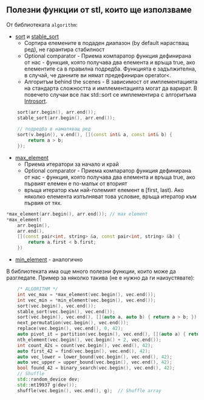 ## Полезни функции от stl, които ще използваме

От библиотеката `algorithm`:

- [sort](https://en.cppreference.com/w/cpp/algorithm/sort) и [stable_sort](https://en.cppreference.com/w/cpp/algorithm/stable_sort.html)
  - Сортира елемените в подаден диапазон (by default нарастващ ред), не гарантира стабилност
  - Optional comparator - Приема компаратор функция дефинирана от нас - функция, която получава два елемента и връща true, ако елементите са в правилна подредба.
    Функцията е задължителна, в случай, че данните ви нямат предефиниран operator<.
  - Алгоритъм behind the scenes - В зависимост от имплементацията на стандарта сложността и имплементацията могат да варират. В повечето случаи все пак std::sort се имплементира с алгоритъма [Introsort](https://en.wikipedia.org/wiki/Introsort).

```c++
    sort(arr.begin(), arr.end());
    stable_sort(arr.begin(), arr.end());
    
    // подредба в намаляващ ред
    sort(v.begin(), v.end(), [](const int& a, const int& b) {
		return a > b;
	});
```

- [max_element](https://en.cppreference.com/w/cpp/algorithm/max_element) 
  - Приема итератори за начало и край
  - Optional comparator - Приема компаратор функция дефинирана от нас - функция, която получава два елемента и връща true, ако първият елемен е по-малък от вторият
  - връща итератор към най-големият елемент в [first, last). Ако няколко елемента изпълняват това условие, връща итератор към първия от тях.

```c++
*max_element(arr.begin(), arr.end()); // max element
*max_element(
    arr.begin(),
    arr.end(),
    [](const pair<int, string> &a, const pair<int, string> &b) { 
        return a.first < b.first; 
    })
```

- [min_element](https://en.cppreference.com/w/cpp/algorithm/min_element) - аналогично

В библиотеката има още много полезни функции, които може да разгледате. Пример за няколко такива (не е нужно да ги наизустявате):

```c++
    /* ALGORITHM */
    int vec_max = *max_element(vec.begin(), vec.end());                                // Get max element
    int vec_min = *min_element(vec.begin(), vec.end());                                // Get min element
    sort(vec.begin(), vec.end());                                                      // Sort
    stable_sort(vec.begin(), vec.end());                                               // Sort
    sort(vec.begin(), vec.end(), [](auto a, auto b) { return a > b; });                // Sort with custom function
    next_permutation(vec.begin(), vec.end());                                          // Get the next permutation
    replace(vec.begin(), vec.end(), 0, 42);                                            // Replace all occurrences of 0 with 42
    auto pivot_it = partition(vec.begin(), vec.end(), [](auto a) { return a < 15; });  // Partition and return iterator to pivot
    nth_element(vec.begin(), vec.begin() + 2, vec.end());                              // Rearrange elements so nth is the pivot
    int count_42s = count(vec.begin(), vec.end(), 42);                                 // Count the occurrences of 42
    auto first_42 = find(vec.begin(), vec.end(), 42);                                  // Iterator to the first occurrence of 42
    auto vec_lower = lower_bound(vec.begin(), vec.end(), 42);                          // Iterator to the first element >= 42
    auto vec_upper = upper_bound(vec.begin(), vec.end(), 42);                          // Iterator to the first element > 42
    bool found_42 = binary_search(vec.begin(), vec.end(), 42);                         // True if 42 exists in the sorted collection
    // Shuffle
    std::random_device dev;
    std::mt19937 g(dev());
    shuffle(vec.begin(), vec.end(), g);  // Shuffle array
```
